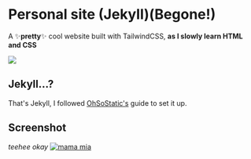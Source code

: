 # Personal site (Jekyll)(Begone!)
A ✨**pretty**✨ cool website built with TailwindCSS, **as I slowly learn HTML and CSS**

![](https://media.discordapp.net/stickers/1031938879290347540.png?size=160)


## Jekyll...?
That's Jekyll, I followed [OhSoStatic's](https://jekyll.ohsostatic.com/devops/how-to-use-tailwind-css-with-jekyll-on-github-pages) guide to set it up.

## Screenshot
*teehee okay*
[![mama mia](https://media.discordapp.net/attachments/1146434905887227976/1146961781546291211/image.png?width=727&height=433 "mama mia")](https://closebridge.github.io/workfront/ "mama mia")

